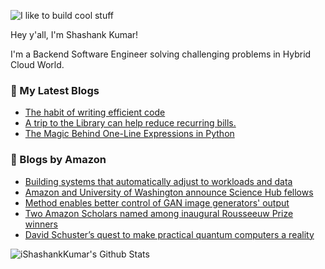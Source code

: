 ![I like to build cool stuff](https://res.cloudinary.com/dt8g3rhcy/image/upload/v1595929574/i_like_to_build_cool_shit._1_nzbwjh.png)

Hey y'all, I'm Shashank Kumar! 

I'm a Backend Software Engineer solving challenging problems in Hybrid Cloud World.

### 📕 My Latest Blogs
<!-- BLOG-POST-LIST:START -->
- [The habit of writing efficient code](https://medium.com/@ishashankkumar/the-habit-of-writing-efficient-code-153b05f04269?source=rss-d24dda280d5f------2)
- [A trip to the Library can help reduce recurring bills.](https://medium.com/swlh/a-trip-to-the-library-can-help-reduce-recurring-bills-23bca495cdf5?source=rss-d24dda280d5f------2)
- [The Magic Behind One-Line Expressions in Python](https://medium.com/swlh/the-magic-behind-one-line-expressions-in-python-816c10180c5c?source=rss-d24dda280d5f------2)
<!-- BLOG-POST-LIST:END -->

### 📕 Blogs by Amazon
<!-- AMAZON-BLOG-POST-LIST:START -->
- [Building systems that automatically adjust to workloads and data](https://www.amazon.science/blog/building-systems-that-automatically-adjust-to-workloads-and-data)
- [Amazon and University of Washington announce Science Hub fellows](https://www.amazon.science/latest-news/amazon-and-university-of-washington-announce-inaugural-science-hub-fellows)
- [Method enables better control of GAN image generators&#39; output](https://www.amazon.science/blog/method-enables-better-control-of-gan-image-generators-output)
- [Two Amazon Scholars named among inaugural Rousseeuw Prize winners](https://www.amazon.science/latest-news/two-amazon-scholars-named-among-inaugural-rousseeuw-prize-winners)
- [David Schuster’s quest to make practical quantum computers a reality](https://www.amazon.science/working-at-amazon/david-schusters-quest-to-make-practical-quantum-computers-a-reality)
<!-- AMAZON-BLOG-POST-LIST:END -->



<img align="center" alt="iShashankKumar's Github Stats" src="https://github-readme-stats.vercel.app/api?username=ishashankkumar&show_icons=true&hide_border=true" />
